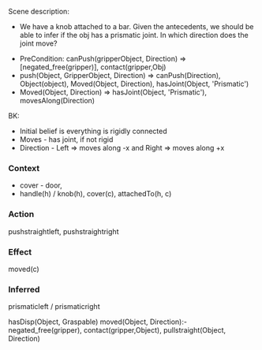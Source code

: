 Scene description:
- We have a knob attached to a bar. Given the antecedents, we should be able to infer if the obj has a prismatic joint. In which direction does the joint move?
<!-- Along -x wrt map -->
- PreCondition: canPush(gripperObject, Direction) => [negated_free(gripper)], contact(gripper,Obj)
- push(Object, GripperObject, Direction) => canPush(Direction), Object(object), Moved(Object, Direction), hasJoint(Object, 'Prismatic')
- Moved(Object, Direction) => hasJoint(Object, 'Prismatic'), movesAlong(Direction)


BK:
- Initial belief is everything is rigidly connected
- Moves -  has joint, if not rigid
- Direction - Left => moves along -x and Right => moves along +x

### Context
- cover - door, 
- handle(h) / knob(h), cover(c), attachedTo(h, c)

### Action
pushstraightleft, pushstraightright
### Effect
moved(c)
### Inferred 
prismaticleft / prismaticright

hasDisp(Object, Graspable)
moved(Object, Direction):-  negated_free(gripper), contact(gripper,Object), pullstraight(Object, Direction) 
